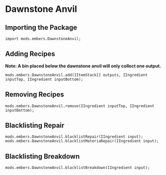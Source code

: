 # Dawnstone Anvil

## Importing the Package
```zenscript
import mods.embers.DawnstoneAnvil;
```

## Adding Recipes
**Note: A bin placed below the dawnstone anvil will only collect one output.**
```zenscript
mods.embers.DawnstoneAnvil.add(IItemStack[] outputs, IIngredient inputTop, IIngredient inputBottom);
```

## Removing Recipes
```zenscript
mods.embers.DawnstoneAnvil.remove(IIngredient inputTop, IIngredient inputBottom);
```

## Blacklisting Repair
```zenscript
mods.embers.DawnstoneAnvil.blacklistRepair(IIngredient input);
mods.embers.DawnstoneAnvil.blacklistMateriaRepair(IIngredient input);
```

## Blacklisting Breakdown
```zenscript
mods.embers.DawnstoneAnvil.blacklistBreakdown(IIngredient input);
```